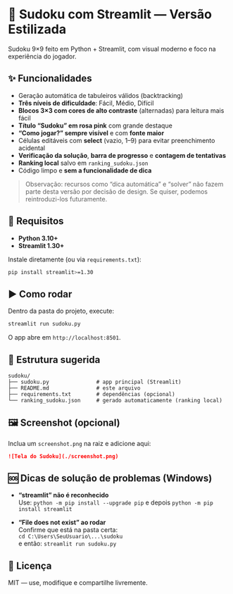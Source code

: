 # 🧩 Sudoku com Streamlit — Versão Estilizada

Sudoku 9×9 feito em Python + Streamlit, com visual moderno e foco na experiência do jogador.

## ✨ Funcionalidades

- Geração automática de tabuleiros válidos (backtracking)
- **Três níveis de dificuldade**: Fácil, Médio, Difícil
- **Blocos 3×3 com cores de alto contraste** (alternadas) para leitura mais fácil
- **Título “Sudoku” em rosa pink** com grande destaque
- **“Como jogar?” sempre visível** e com **fonte maior**
- Células editáveis com **select** (vazio, 1–9) para evitar preenchimento acidental
- **Verificação da solução**, **barra de progresso** e **contagem de tentativas**
- **Ranking local** salvo em `ranking_sudoku.json`
- Código limpo e **sem a funcionalidade de dica**

> Observação: recursos como “dica automática” e “solver” não fazem parte desta versão por decisão de design. Se quiser, podemos reintroduzi-los futuramente.

## 🧰 Requisitos

- **Python 3.10+**
- **Streamlit 1.30+**

Instale diretamente (ou via `requirements.txt`):
```bash
pip install streamlit>=1.30
```

## ▶️ Como rodar

Dentro da pasta do projeto, execute:
```bash
streamlit run sudoku.py
```
O app abre em `http://localhost:8501`.

## 📁 Estrutura sugerida

```
sudoku/
├── sudoku.py               # app principal (Streamlit)
├── README.md               # este arquivo
├── requirements.txt        # dependências (opcional)
└── ranking_sudoku.json     # gerado automaticamente (ranking local)
```

## 🖼️ Screenshot (opcional)

Inclua um `screenshot.png` na raiz e adicione aqui:
```markdown
![Tela do Sudoku](./screenshot.png)
```

## 🆘 Dicas de solução de problemas (Windows)

- **“streamlit” não é reconhecido**  
  Use: `python -m pip install --upgrade pip` e depois `python -m pip install streamlit`

- **“File does not exist” ao rodar**  
  Confirme que está na pasta certa:  
  `cd C:\Users\SeuUsuario\...\sudoku`  
  e então: `streamlit run sudoku.py`

## 📝 Licença

MIT — use, modifique e compartilhe livremente.